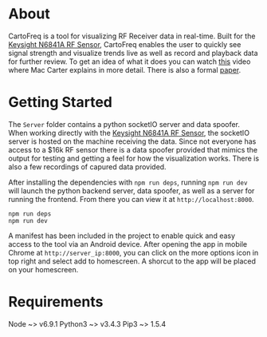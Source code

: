 # About
CartoFreq is a tool for visualizing RF Receiver data in real-time. Built for the
[Keysight N6841A RF Sensor](http://www.keysight.com/en/pdx-x201741-pn-N6841A/rf-sensor),
CartoFreq enables the user to quickly see signal strength and visualize trends live as well as
record and playback data for further review. To get an idea of what it does you can watch [this](https://youtu.be/6eF3Gtv_lU0) video
where Mac Carter explains in more detail. There is also a formal [paper](https://github.com/codyjroberts/cartofreq/blob/master/CartoFreq.pdf).

# Getting Started
The `Server` folder contains a python socketIO server and data spoofer.  When working directly with the
[Keysight N6841A RF Sensor](http://www.keysight.com/en/pdx-x201741-pn-N6841A/rf-sensor), the socketIO server
is hosted on the machine receiving the data.  Since not everyone has access to a $16k RF sensor there is
a data spoofer provided that mimics the output for testing and getting a feel for how the visualization works.
There is also a few recordings of capured data provided.

After installing the dependencies with `npm run deps`, running `npm run dev` will launch the python backend
server, data spoofer, as well as a server for running the frontend.  From there you can view it at
`http://localhost:8000`.

```
npm run deps
npm run dev
```

A manifest has been included in the project to enable quick and easy access to the tool via an Android device.
After opening the app in mobile Chrome at `http://server_ip:8000`, you can click on the more options icon in
top right and select add to homescreen.  A shorcut to the app will be placed on your homescreen.

# Requirements
Node ~> v6.9.1
Python3 ~> v3.4.3
Pip3 ~> 1.5.4
